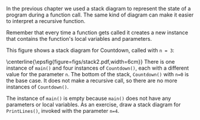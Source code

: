 In the previous chapter we used a stack diagram to represent the state of a program during a function call.  The same kind of diagram can make it easier to interpret a recursive function.

Remember that every time a function gets called it creates a new instance that contains the function's local variables and parameters.

This figure shows a stack diagram for Countdown, called with `n = 3`:

\centerline{\epsfig{figure=figs/stack2.pdf,width=6cm}} There is one instance of `main()` and four instances of `Countdown()`, each with a different value for the parameter `n`.  The bottom of the stack, `Countdown()` with `n=0` is the base case.  It does not make a recursive call, so there are no more instances of `Countdown()`.

The instance of `main()` is empty because `main()` does not have any parameters or local variables.  As an exercise, draw a stack diagram for `PrintLines()`, invoked with the parameter `n=4`.